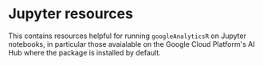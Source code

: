 # Jupyter resources

This contains resources helpful for running `googleAnalyticsR` on Jupyter notebooks, in particular those avaialable on the Google Cloud Platform's AI Hub where the package is installed by default.
